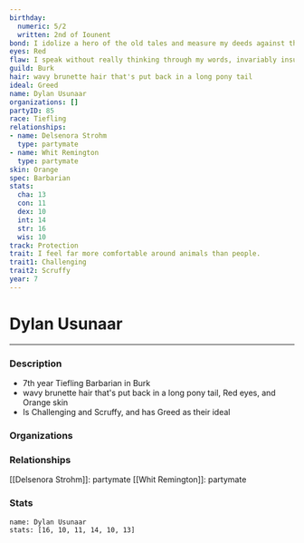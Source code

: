 ```yaml
---
birthday:
  numeric: 5/2
  written: 2nd of Iounent
bond: I idolize a hero of the old tales and measure my deeds against that person's.
eyes: Red
flaw: I speak without really thinking through my words, invariably insulting others.
guild: Burk
hair: wavy brunette hair that's put back in a long pony tail
ideal: Greed
name: Dylan Usunaar
organizations: []
partyID: 85
race: Tiefling
relationships:
- name: Delsenora Strohm
  type: partymate
- name: Whit Remington
  type: partymate
skin: Orange
spec: Barbarian
stats:
  cha: 13
  con: 11
  dex: 10
  int: 14
  str: 16
  wis: 10
track: Protection
trait: I feel far more comfortable around animals than people.
trait1: Challenging
trait2: Scruffy
year: 7
---
```

# Dylan Usunaar
---
### Description
- 7th year Tiefling Barbarian in Burk
- wavy brunette hair that's put back in a long pony tail, Red eyes, and Orange skin
- Is Challenging and Scruffy, and has Greed as their ideal

### Organizations
### Relationships
[[Delsenora Strohm]]: partymate
[[Whit Remington]]: partymate
### Stats
```statblock
name: Dylan Usunaar
stats: [16, 10, 11, 14, 10, 13]
```